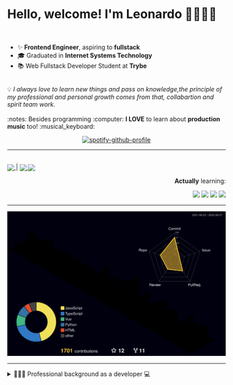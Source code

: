 # Hello, welcome! I'm Leonardo 🌈👨🏽‍💻
<p align="right">
<img src="https://upload.wikimedia.org/wikipedia/en/thumb/0/05/Flag_of_Brazil.svg/1200px-Flag_of_Brazil.svg.png" width=20 height=15 / >
<img src="https://upload.wikimedia.org/wikipedia/commons/2/2b/Bandeira_do_estado_de_S%C3%A3o_Paulo.svg" width=20 height=15 / >
</p>

- ✨ <b>Frontend Engineer</b>, aspiring to <b>fullstack</b>
- 🎓 Graduated in <b>Internet Systems Technology</b>
- 📚 Web Fullstack Developer Student at <b>Trybe</b>
<br>
💡 <i>I always love to learn new things and pass on knowledge,the principle of my professional and personal growth comes from that, collabartion and spirit team work.</i>
<br><br>
:notes: Besides programming :computer:
<b>I LOVE</b> to learn about <b>production music</b> too! :musical_keyboard:

<div align=center>
    
 [![spotify-github-profile](https://spotify-github-profile.vercel.app/api/view?uid=lcds90&cover_image=true&theme=novatorem&bar_color=ac61d2&bar_color_cover=false)](https://spotify-github-profile.vercel.app/api/view?uid=lcds90&redirect=true)
    
</div>

* * *

<br />
    
<div align="left">

<a href="https://lcds.vercel.app/">
   <img align="center" src="https://img.shields.io/badge/Access-Portfolio-purple"/>
</a> |
<a href="https://www.linkedin.com/in/lcds90/">
  <img align="center" src="https://img.shields.io/static/v1?logo=linkedin&label=linkedin&message=lcds90&color=blue&style=for-the-badge"/>
</a>
<a href="mailto:lcds90@gmail.com">
  <img align="center" src="https://img.shields.io/static/v1?&logo=gmail&label=Send&message=Email&color=red&style=for-the-badge" />
</a>   
 
</div>

<div align="right"> 
       
**Actually** learning:
 
<img src="https://badges.aleen42.com/src/vue.svg">
<img src="https://badges.aleen42.com/src/typescript.svg">
<img src="https://badges.aleen42.com/src/node.svg">
<img src="https://badges.aleen42.com/src/jest_1.svg">
</div>

* * *

![](./profile-3d-contrib/profile-night-rainbow.svg)


* * *
       
<details>
       
<summary>👨🏽‍💻 Professional background as a developer 💻</summary>
    
  <div align="justify">


<div align="center">
<a href="https://wakatime.com/@lcds90">
  <img align="center" src="https://github-readme-stats.vercel.app/api/top-langs/?username=lcds90&langs_count=10&theme=gruvbox&layout=compact&include_all_commits=true" width="400px"/>
</a>
<a href="https://wakatime.com/@lcds90">
  <img align="center" width="400px" src="https://github-readme-stats.vercel.app/api/wakatime?username=lcds90&theme=gruvbox&layout=compact"/>
</a>
</div>

<br/>

<div align="center">
    
<a href="https://wakatime.com/@lcds90">
  <img align="center" width="400px" src="https://github-readme-stats.vercel.app/api?username=lcds90&count_private=true&theme=gruvbox"/>
</a>
<!-- <img align="center" width="300px" src="https://github-profile-trophy.vercel.app/?username=lcds90&row=2&column=3&theme=gruvbox"/> -->

<img align="center" width="400px" src="https://github-readme-streak-stats.herokuapp.com/?user=lcds90&theme=dark"/>

</div>

<br />
              
<!--START_SECTION:waka-->
![Code Time](http://img.shields.io/badge/Code%20Time-1%2C872%20hrs%2050%20mins-blue)

![Profile Views](http://img.shields.io/badge/Profile%20Views-0-blue)

![Lines of code](https://img.shields.io/badge/From%20Hello%20World%20I%27ve%20Written-1%20Million%20lines%20of%20code-blue)

**🐱 My GitHub Data** 

> 🏆 1,179 Contributions in the Year 2022
 > 
> 📦 657.0 kB Used in GitHub's Storage 
 > 
> 🚫 Not Opted to Hire
 > 
> 📜 81 Public Repositories 
 > 
> 🔑 66 Private Repositories  
 > 
**I'm a Night 🦉** 

```text
🌞 Morning    160 commits    ███░░░░░░░░░░░░░░░░░░░░░░   13.66% 
🌆 Daytime    308 commits    ██████░░░░░░░░░░░░░░░░░░░   26.3% 
🌃 Evening    464 commits    ██████████░░░░░░░░░░░░░░░   39.62% 
🌙 Night      239 commits    █████░░░░░░░░░░░░░░░░░░░░   20.41%

```
📅 **I'm Most Productive on Sunday** 

```text
Monday       142 commits    ███░░░░░░░░░░░░░░░░░░░░░░   12.13% 
Tuesday      164 commits    ███░░░░░░░░░░░░░░░░░░░░░░   14.01% 
Wednesday    89 commits     ██░░░░░░░░░░░░░░░░░░░░░░░   7.6% 
Thursday     115 commits    ██░░░░░░░░░░░░░░░░░░░░░░░   9.82% 
Friday       112 commits    ██░░░░░░░░░░░░░░░░░░░░░░░   9.56% 
Saturday     226 commits    ████░░░░░░░░░░░░░░░░░░░░░   19.3% 
Sunday       323 commits    ███████░░░░░░░░░░░░░░░░░░   27.58%

```


📊 **This Week I Spent My Time On** 

```text
⌚︎ Time Zone: America/Sao_Paulo

💬 Programming Languages: 
TypeScript               3 hrs 59 mins       ████████░░░░░░░░░░░░░░░░░   32.61% 
Vue.js                   3 hrs 49 mins       ███████░░░░░░░░░░░░░░░░░░   31.2% 
JavaScript               3 hrs 3 mins        ██████░░░░░░░░░░░░░░░░░░░   25.0% 
JSON                     1 hr 10 mins        ██░░░░░░░░░░░░░░░░░░░░░░░   9.58% 
CSV                      5 mins              ░░░░░░░░░░░░░░░░░░░░░░░░░   0.71%

🔥 Editors: 
VS Code                  12 hrs 15 mins      █████████████████████████   100.0%

💻 Operating System: 
Linux                    12 hrs 15 mins      █████████████████████████   100.0%

```

**I Mostly Code in JavaScript** 

```text
JavaScript               44 repos            ███████████░░░░░░░░░░░░░░   46.32% 
TypeScript               23 repos            ██████░░░░░░░░░░░░░░░░░░░   24.21% 
Vue                      10 repos            ██░░░░░░░░░░░░░░░░░░░░░░░   10.53% 
HTML                     7 repos             █░░░░░░░░░░░░░░░░░░░░░░░░   7.37% 
Python                   5 repos             █░░░░░░░░░░░░░░░░░░░░░░░░   5.26%

```


**Timeline**

![Chart not found](https://raw.githubusercontent.com/lcds90/lcds90/main/charts/bar_graph.png) 


 Last Updated on 27/08/2022 18:52:31 UTC
<!--END_SECTION:waka-->
              
              
   </div>
</details>
